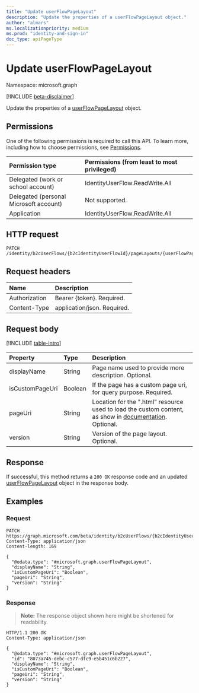 ```yaml
---
title: "Update userFlowPageLayout"
description: "Update the properties of a userFlowPageLayout object."
author: "almars"
ms.localizationpriority: medium
ms.prod: "identity-and-sign-in"
doc_type: apiPageType
---
```


# Update userFlowPageLayout
Namespace: microsoft.graph

[!INCLUDE [beta-disclaimer](../../includes/beta-disclaimer.md)]

Update the properties of a [userFlowPageLayout](../resources/userflowpagelayout.md) object.

## Permissions
One of the following permissions is required to call this API. To learn more, including how to choose permissions, see [Permissions](/graph/permissions-reference).

|Permission type|Permissions (from least to most privileged)|
|:---|:---|
|Delegated (work or school account)|IdentityUserFlow.ReadWrite.All|
|Delegated (personal Microsoft account)|Not supported.|
|Application|IdentityUserFlow.ReadWrite.All|

## HTTP request

<!-- {
  "blockType": "ignored"
}
-->
``` http
PATCH /identity/b2cUserFlows/{b2cIdentityUserFlowId}/pageLayouts/{userFlowPageLayoutId}
```

## Request headers
|Name|Description|
|:---|:---|
|Authorization|Bearer {token}. Required.|
|Content-Type|application/json. Required.|

## Request body
[!INCLUDE [table-intro](../../includes/update-property-table-intro.md)]


|Property|Type|Description|
|:---|:---|:---|
|displayName|String|Page name used to provide more description. Optional.|
|isCustomPageUri|Boolean|If the page has a custom page uri, for query purpose. Required.|
|pageUri|String|Location for the ".html" resource used to load the custom content, as show in [documentation](https://docs.microsoft.com/en-us/azure/active-directory-b2c/customize-ui-with-html?pivots=b2c-user-flow#4-update-the-user-flow). Optional.|
|version|String|Version of the page layout. Optional.|



## Response

If successful, this method returns a `200 OK` response code and an updated [userFlowPageLayout](../resources/userflowpagelayout.md) object in the response body.

## Examples

### Request
<!-- {
  "blockType": "request",
  "name": "update_userflowpagelayout"
}
-->
``` http
PATCH https://graph.microsoft.com/beta/identity/b2cUserFlows/{b2cIdentityUserFlowId}/pageLayouts/{userFlowPageLayoutId}
Content-Type: application/json
Content-length: 169

{
  "@odata.type": "#microsoft.graph.userFlowPageLayout",
  "displayName": "String",
  "isCustomPageUri": "Boolean",
  "pageUri": "String",
  "version": "String"
}
```


### Response
>**Note:** The response object shown here might be shortened for readability.
<!-- {
  "blockType": "response",
  "truncated": true
}
-->
``` http
HTTP/1.1 200 OK
Content-Type: application/json

{
  "@odata.type": "#microsoft.graph.userFlowPageLayout",
  "id": "8073a745-debc-c577-dfc9-e5b451c6b227",
  "displayName": "String",
  "isCustomPageUri": "Boolean",
  "pageUri": "String",
  "version": "String"
}
```

